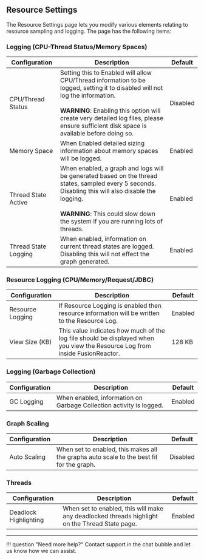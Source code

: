 ## Resource Settings

The Resource Settings page lets you modify various elements relating to
resource sampling and logging. The page has the following items:

### Logging (CPU-Thread Status/Memory Spaces)

|Configuration|Description|Default|
|--- |--- |--- |
|CPU/Thread Status|Setting this to Enabled will allow CPU/Thread information to be logged, setting it to disabled will not log the information. <br> <br>**WARNING**: Enabling this option will create very detailed log files, please ensure sufficient disk space is available before doing so.|Disabled|
|Memory Space|When Enabled detailed sizing information about memory spaces will be logged.|Enabled|
|Thread State Active|When enabled, a graph and logs will be generated based on the thread states, sampled every 5 seconds. Disabling this will also disable the logging. <br> <br> **WARNING**: This could slow down the system if you are running lots of threads.|Enabled|
|Thread State Logging|When enabled, information on current thread states are logged. Disabling this will not effect the graph generated.|Enabled|

### Resource Logging (CPU/Memory/Request/JDBC)

|Configuration|Description|Default|
|--- |--- |--- |
|Resource Logging|If Resource Logging is enabled then resource information will be written to the Resource Log.|Enabled|
|View Size (KB)|This value indicates how much of the log file should be displayed when you view the Resource Log from inside FusionReactor.|128 KB|

### Logging (Garbage Collection)

|Configuration|Description|Default|
|--- |--- |--- |
|GC Logging|When enabled, information on Garbage Collection activity is logged.|Enabled|

### Graph Scaling

|Configuration|Description|Default|
|--- |--- |--- |
|Auto Scaling|When set to enabled, this makes all the graphs auto scale to the best fit for the graph.|Disabled|


### Threads

|Configuration|Description|Default|
|--- |--- |--- |
|Deadlock Highlighting|When set to enabled, this will make any deadlocked threads highlight on the Thread State page.|Enabled|

___

!!! question "Need more help?"
    Contact support in the chat bubble and let us know how we can assist.

